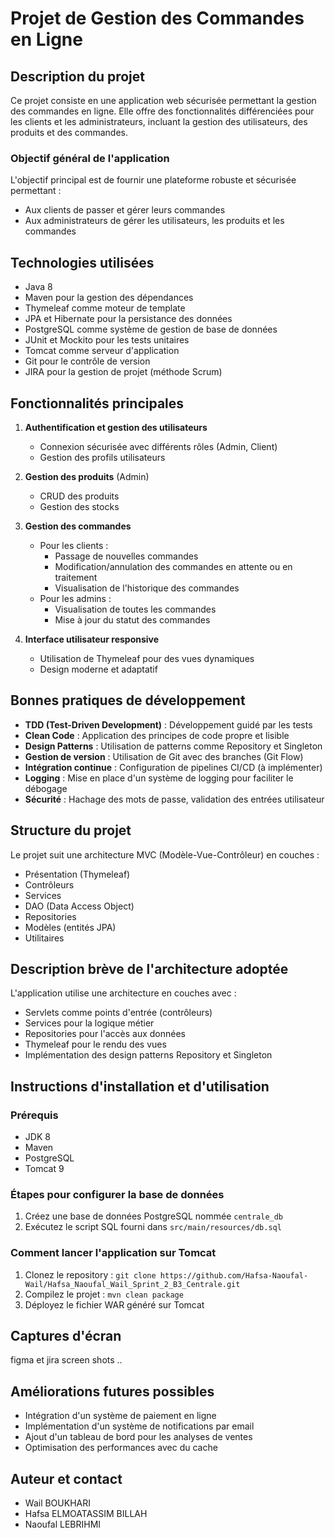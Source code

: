 # Projet de Gestion des Commandes en Ligne

## Description du projet

Ce projet consiste en une application web sécurisée permettant la gestion des commandes en ligne. Elle offre des fonctionnalités différenciées pour les clients et les administrateurs, incluant la gestion des utilisateurs, des produits et des commandes.

### Objectif général de l'application

L'objectif principal est de fournir une plateforme robuste et sécurisée permettant :
- Aux clients de passer et gérer leurs commandes
- Aux administrateurs de gérer les utilisateurs, les produits et les commandes

## Technologies utilisées

- Java 8
- Maven pour la gestion des dépendances
- Thymeleaf comme moteur de template
- JPA et Hibernate pour la persistance des données
- PostgreSQL comme système de gestion de base de données
- JUnit et Mockito pour les tests unitaires
- Tomcat comme serveur d'application
- Git pour le contrôle de version
- JIRA pour la gestion de projet (méthode Scrum)

## Fonctionnalités principales

1. **Authentification et gestion des utilisateurs**
    - Connexion sécurisée avec différents rôles (Admin, Client)
    - Gestion des profils utilisateurs

2. **Gestion des produits** (Admin)
    - CRUD des produits
    - Gestion des stocks

3. **Gestion des commandes**
    - Pour les clients :
        - Passage de nouvelles commandes
        - Modification/annulation des commandes en attente ou en traitement
        - Visualisation de l'historique des commandes
    - Pour les admins :
        - Visualisation de toutes les commandes
        - Mise à jour du statut des commandes

4. **Interface utilisateur responsive**
    - Utilisation de Thymeleaf pour des vues dynamiques
    - Design moderne et adaptatif


## Bonnes pratiques de développement

- **TDD (Test-Driven Development)** : Développement guidé par les tests
- **Clean Code** : Application des principes de code propre et lisible
- **Design Patterns** : Utilisation de patterns comme Repository et Singleton
- **Gestion de version** : Utilisation de Git avec des branches (Git Flow)
- **Intégration continue** : Configuration de pipelines CI/CD (à implémenter)
- **Logging** : Mise en place d'un système de logging pour faciliter le débogage
- **Sécurité** : Hachage des mots de passe, validation des entrées utilisateur


## Structure du projet

Le projet suit une architecture MVC (Modèle-Vue-Contrôleur) en couches :
- Présentation (Thymeleaf)
- Contrôleurs
- Services
- DAO (Data Access Object)
- Repositories
- Modèles (entités JPA)
- Utilitaires

## Description brève de l'architecture adoptée

L'application utilise une architecture en couches avec :
- Servlets comme points d'entrée (contrôleurs)
- Services pour la logique métier
- Repositories pour l'accès aux données
- Thymeleaf pour le rendu des vues
- Implémentation des design patterns Repository et Singleton

## Instructions d'installation et d'utilisation

### Prérequis

- JDK 8
- Maven
- PostgreSQL
- Tomcat 9

### Étapes pour configurer la base de données

1. Créez une base de données PostgreSQL nommée `centrale_db`
2. Exécutez le script SQL fourni dans `src/main/resources/db.sql`

### Comment lancer l'application sur Tomcat

1. Clonez le repository : `git clone https://github.com/Hafsa-Naoufal-Wail/Hafsa_Naoufal_Wail_Sprint_2_B3_Centrale.git`
2. Compilez le projet : `mvn clean package`
3. Déployez le fichier WAR généré sur Tomcat

## Captures d'écran

figma et jira screen shots ..

## Améliorations futures possibles

- Intégration d'un système de paiement en ligne
- Implémentation d'un système de notifications par email
- Ajout d'un tableau de bord pour les analyses de ventes
- Optimisation des performances avec du cache

## Auteur et contact

- Wail BOUKHARI 
- Hafsa ELMOATASSIM BILLAH 
- Naoufal LEBRIHMI